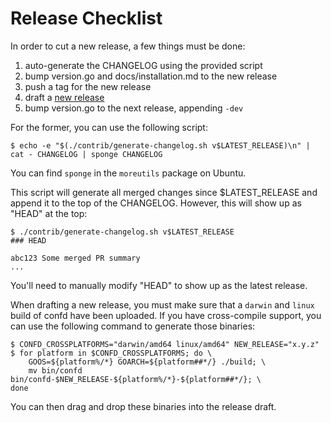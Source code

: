 # Release Checklist

In order to cut a new release, a few things must be done:

1. auto-generate the CHANGELOG using the provided script
2. bump version.go and docs/installation.md to the new release
3. push a tag for the new release
4. draft a [new release](https://github.com/Dal-Papa/confd/releases/new)
5. bump version.go to the next release, appending `-dev`

For the former, you can use the following script:

    $ echo -e "$(./contrib/generate-changelog.sh v$LATEST_RELEASE)\n" | cat - CHANGELOG | sponge CHANGELOG

You can find `sponge` in the `moreutils` package on Ubuntu.

This script will generate all merged changes since $LATEST_RELEASE and append it to the top of the CHANGELOG. However, this will show up as "HEAD" at the top:

    $ ./contrib/generate-changelog.sh v$LATEST_RELEASE
    ### HEAD

    abc123 Some merged PR summary
    ...

You'll need to manually modify "HEAD" to show up as the latest release.

When drafting a new release, you must make sure that a `darwin` and `linux` build of confd have
been uploaded. If you have cross-compile support, you can use the following command to generate
those binaries:

    $ CONFD_CROSSPLATFORMS="darwin/amd64 linux/amd64" NEW_RELEASE="x.y.z"
    $ for platform in $CONFD_CROSSPLATFORMS; do \
        GOOS=${platform%/*} GOARCH=${platform##*/} ./build; \
        mv bin/confd bin/confd-$NEW_RELEASE-${platform%/*}-${platform##*/}; \
    done

You can then drag and drop these binaries into the release draft.
